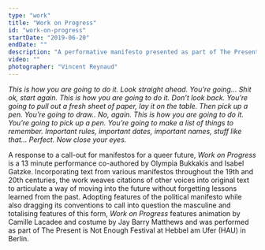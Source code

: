 ```yaml
---
type: "work"
title: "Work on Progress"
id: "work-on-progress"
startDate: "2019-06-20"
endDate: ""
description: "A performative manifesto presented as part of The Present is Not Enough festival at Hebbel am Ufer (HAU)" 
video: ""
photographer: "Vincent Reynaud"
---
```


*This is how you are going to do it. Look straight ahead. You’re going… Shit ok, start again.
This is how you are going to do it. Don’t look back. You’re going to pull out a fresh sheet of paper, lay it on the table. Then pick up a pen. You’re going to draw.. No, again. This is how you are going to do it. You’re going to pick up a pen. You’re going to make a list of things to remember. Important rules, important dates, important names, stuff like that… Perfect. Now close your eyes.*


A response to a call-out for manifestos for a queer future, *Work on Progress* is a 13 minute performance co-authored by Olympia Bukkakis and Isabel Gatzke. Incorporating text from various manifestos throughout the 19th and 20th centuries, the work weaves citations of other voices into original text to articulate a way of moving into the future without forgetting lessons learned from the past. Adopting features of the political manifesto while also dragging its conventions to call into question the masculine and totalising features of this form, *Work on Progress* features animation by Camille Lacadee and costume by Jay Barry Matthews and was performed as part of The Present is Not Enough Festival at Hebbel am Ufer (HAU) in Berlin. 